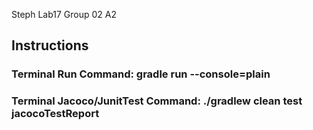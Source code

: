 Steph Lab17 Group 02 A2
## Instructions
###  Terminal Run Command: gradle run --console=plain
###  Terminal Jacoco/JunitTest Command: ./gradlew clean test jacocoTestReport

